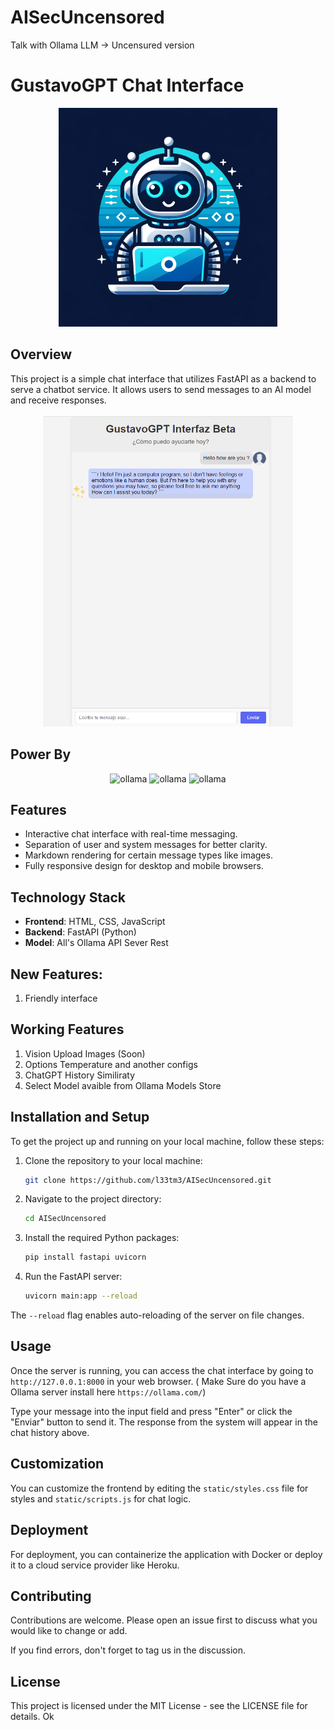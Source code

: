 # AISecUncensored 
Talk with Ollama LLM -> Uncensured version 

# GustavoGPT Chat Interface
<div align="center">
  <img alt="ollama" height="350px" src="img\screen2.webp">
</div>



## Overview

This project is a simple chat interface that utilizes FastAPI as a backend to serve a chatbot service. It allows users to send messages to an AI model and receive responses.

<div align="center">
  <img alt="ollama" height="500px" src="img\Screen1.png">
</div>


## Power By 
<div align="center">
  <img alt="ollama" height="200px" src="https://github.com/jmorganca/ollama/assets/3325447/0d0b44e2-8f4a-4e99-9b52-a5c1c741c8f7">
  <img alt="ollama" height="200px" src="https://www.simplilearn.com/ice9/free_resources_article_thumb/FastAPI_b.jpg">
  <img alt="ollama" height="200px" src="https://upload.wikimedia.org/wikipedia/commons/thumb/c/c3/Python-logo-notext.svg/800px-Python-logo-notext.svg.png">
</div>

## Features

- Interactive chat interface with real-time messaging.
- Separation of user and system messages for better clarity.
- Markdown rendering for certain message types like images.
- Fully responsive design for desktop and mobile browsers.

## Technology Stack

- **Frontend**: HTML, CSS, JavaScript
- **Backend**: FastAPI (Python)
- **Model**: All's Ollama API Sever Rest

## New Features:
1. Friendly interface

## Working Features
1. Vision Upload Images (Soon)
2. Options Temperature and another configs
3. ChatGPT History Similiraty
4. Select Model avaible from Ollama Models Store

## Installation and Setup

To get the project up and running on your local machine, follow these steps:

1. Clone the repository to your local machine:
   ```bash
   git clone https://github.com/l33tm3/AISecUncensored.git
   ```

2. Navigate to the project directory:
   ```bash
   cd AISecUncensored
   ```

3. Install the required Python packages:
   ```bash
   pip install fastapi uvicorn
   ```

4. Run the FastAPI server:
   ```bash
   uvicorn main:app --reload
   ```

The `--reload` flag enables auto-reloading of the server on file changes.

## Usage

Once the server is running, you can access the chat interface by going to `http://127.0.0.1:8000` in your web browser. ( Make Sure do you have a Ollama server install here  `https://ollama.com/`)

Type your message into the input field and press "Enter" or click the "Enviar" button to send it. The response from the system will appear in the chat history above.

## Customization

You can customize the frontend by editing the `static/styles.css` file for styles and `static/scripts.js` for chat logic.

## Deployment

For deployment, you can containerize the application with Docker or deploy it to a cloud service provider like Heroku.

## Contributing

Contributions are welcome. Please open an issue first to discuss what you would like to change or add.

If you find errors, don't forget to tag us in the discussion.


## License

This project is licensed under the MIT License - see the LICENSE file for details.
Ok
